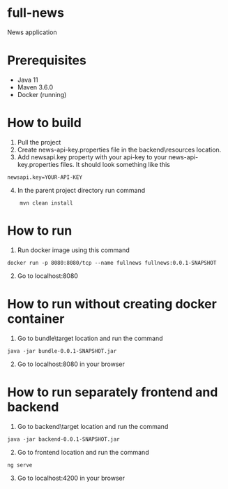# full-news
News application

# Prerequisites 
* Java 11
* Maven 3.6.0
* Docker (running)

# How to build
1. Pull the project  
2. Create news-api-key.properties file in the backend\resources location.
3. Add newsapi.key property with your api-key to your news-api-key.properties files. It should look something like this
```
newsapi.key=YOUR-API-KEY
```
4. In the parent project directory run command
```
    mvn clean install
```

# How to run
1. Run docker image using this command
```
docker run -p 8080:8080/tcp --name fullnews fullnews:0.0.1-SNAPSHOT
```
2. Go to localhost:8080

# How to run without creating docker container
1. Go to bundle\target location and run the command
```
java -jar bundle-0.0.1-SNAPSHOT.jar
```
2. Go to localhost:8080 in your browser

# How to run separately frontend and backend
1. Go to backend\target location and run the command
```
java -jar backend-0.0.1-SNAPSHOT.jar
```
2. Go to frontend location and run the command
```
ng serve
```
3. Go to localhost:4200 in your browser 
